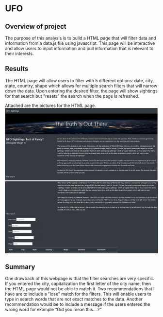 # UFO
## Overview of project 
The purpose of this analysis is to build a HTML page that will filter data and information from a data.js file using javascript. This page will be interactive and allow users to input information and pull information that is relevant to their interests. 
## Results 
The HTML page will allow users to filter with 5 different options: date, city, state, country, shape which allows for multiple search filters that will narrow down the data. Upon entering the desired filter, the page will show sightings for that search but "resets" the search when the page is refreshed. 

Attached are the pictures for the HTML page. 
![UFO_1.png](https://github.com/shirll98/UFO/blob/main/static/images/UFO_1.png)
![UFO_2.png](https://github.com/shirll98/UFO/blob/main/static/images/UFO_2.png)
## Summary 
One drawback of this webpage is that the filter searches are very specific. If you entered the city, capitalization the first letter of the city name, then the HTML page would not be able to match it. Two recommendations that I have are to include a "lose" match for the filters. This will enable users to type in search words that are not exact matches to the data. Another recommendation would be to include a message if the users entered the wrong word for example "Did you mean this....?"
